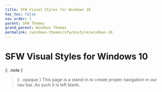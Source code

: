 ```yaml
---
title: SFW Visual Styles for Windows 10
has_toc: false
nav_order: 1
parent: SFW Themes
grand_parent: Windows Themes
permalink: /windows-themes/sfw/msstyle/windows-10
---
```


SFW Visual Styles for Windows 10
=======================================

{: .note }
> {: .opaque }
> This page is a stand-in to create proper navigation in our nav bar. As such it is left blank.